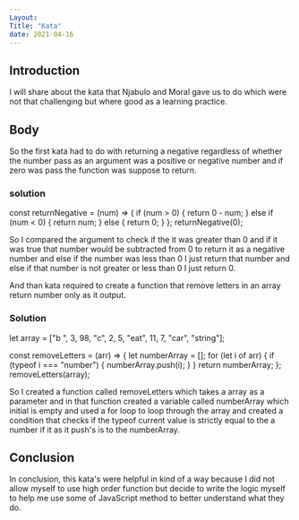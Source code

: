 ```yaml
---
Layout:
Title: "Kata"
date: 2021-04-16
---
```


## Introduction

I will share about the kata that Njabulo and Moral gave us to do which were not that challenging but where good as a learning practice.

## Body

So the first kata had to do with returning a negative regardless of whether the number pass as an argument was a positive or negative number and if zero was pass the function was suppose to return.

### solution

const returnNegative = (num) => {
if (num > 0) {
return 0 - num;
} else if (num < 0) {
return num;
} else {
return 0;
}
};
returnNegative(0);

So I compared the argument to check if the it was greater than 0 and if it was true that number would be subtracted from 0 to return it as a negative number and else if the number was less than 0 I just return that number and else if that number is not greater or less than 0 I just return 0.

And than kata required to create a function that remove letters in an array return number only as it output.

### Solution

let array = ["b ", 3, 98, "c", 2, 5, "eat", 11, 7, "car", "string"];

const removeLetters = (arr) => {
let numberArray = [];
for (let i of arr) {
if (typeof i === "number") {
numberArray.push(i);
}
}
return numberArray;
};
removeLetters(array);

So I created a function called removeLetters which takes a array as a parameter and in that function created a variable called numberArray which initial is empty and used a for loop to loop through the array and created a condition that checks if the typeof current value is strictly equal to the a number if it as it push's is to the numberArray.

## Conclusion

In conclusion, this kata's were helpful in kind of a way because I did not allow myself to use high order function but decide to write the logic myself to help me use some of JavaScript method to better understand what they do.
